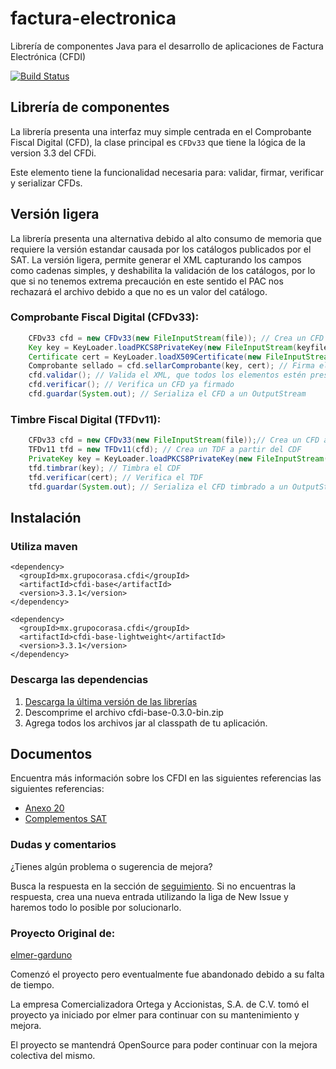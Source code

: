 factura-electronica
====================

Librería de componentes Java para el desarrollo de aplicaciones de Factura Electrónica (CFDI)

[![Build Status](https://secure.travis-ci.org/GrupoCorasa/factura-electronica.png)](http://travis-ci.org/GrupoCorasa/factura-electronica)

## Librería de componentes

La librería presenta una interfaz muy simple centrada en el Comprobante Fiscal
Digital (CFD), la clase principal es `CFDv33` que tiene la lógica 
de la version 3.3 del CFDi.

Este elemento tiene la funcionalidad necesaria para: validar, firmar, verificar y serializar CFDs.

## Versión ligera

La librería presenta una alternativa debido al alto consumo de memoria que requiere la versión estandar causada por los catálogos publicados por el SAT.
La versión ligera, permite generar el XML capturando los campos como cadenas simples, y deshabilita la validación de los catálogos, por lo que si no tenemos extrema precaución en este sentido el PAC nos rechazará el archivo debido a que no es un valor del catálogo.

### Comprobante Fiscal Digital  (CFDv33):

```java
    CFDv33 cfd = new CFDv33(new FileInputStream(file)); // Crea un CFD a partir de un InputStream
    Key key = KeyLoader.loadPKCS8PrivateKey(new FileInputStream(keyfile),  password);
    Certificate cert = KeyLoader.loadX509Certificate(new FileInputStream(certFile));
    Comprobante sellado = cfd.sellarComprobante(key, cert); // Firma el CFD y obtiene un Comprobante sellado
    cfd.validar(); // Valida el XML, que todos los elementos estén presentes
    cfd.verificar(); // Verifica un CFD ya firmado
    cfd.guardar(System.out); // Serializa el CFD a un OutputStream
```

### Timbre Fiscal Digital (TFDv11):

```java
    CFDv33 cfd = new CFDv33(new FileInputStream(file));// Crea un CFD a partir de un InputStream
    TFDv11 tfd = new TFDv11(cfd); // Crea un TDF a partir del CDF
    PrivateKey key = KeyLoader.loadPKCS8PrivateKey(new FileInputStream(keyfile), password);
    tfd.timbrar(key); // Timbra el CDF
    tfd.verificar(cert); // Verifica el TDF
    tfd.guardar(System.out); // Serializa el CFD timbrado a un OutputStream
```

## Instalación

### Utiliza maven
```
<dependency>
  <groupId>mx.grupocorasa.cfdi</groupId>
  <artifactId>cfdi-base</artifactId>
  <version>3.3.1</version>
</dependency>
```

```
<dependency>
  <groupId>mx.grupocorasa.cfdi</groupId>
  <artifactId>cfdi-base-lightweight</artifactId>
  <version>3.3.1</version>
</dependency>
```

### Descarga las dependencias

 1. [Descarga la última versión de las librerías](https://oss.sonatype.org/content/groups/public/mx/grupocorasa/cfdi/cfdi-base/3.3.1/cfdi-base-3.3.1.jar)
 2. Descomprime el archivo cfdi-base-0.3.0-bin.zip
 3. Agrega todos los archivos jar al classpath de tu aplicación.

## Documentos

Encuentra más información sobre los CFDI en las siguientes referencias las siguientes referencias:

* [Anexo 20](http://www.sat.gob.mx/informacion_fiscal/factura_electronica/Paginas/Anexo_20_version3.3.aspx)
* [Complementos SAT](http://www.sat.gob.mx/informacion_fiscal/factura_electronica/Paginas/complementos_factura_cfdi.aspx)

### Dudas y comentarios
¿Tienes algún problema o sugerencia de mejora?

Busca la respuesta en la sección de [seguimiento](https://github.com/GrupoCorasa/factura-electronica/issues?state=open). Si no encuentras la respuesta, crea una nueva entrada utilizando 
la liga de New Issue y haremos todo lo posible por solucionarlo.

### Proyecto Original de:
[elmer-garduno](https://github.com/elmer-garduno)

Comenzó el proyecto pero eventualmente fue abandonado debido a su falta de tiempo. 

La empresa Comercializadora Ortega y Accionistas, S.A. de C.V. tomó el proyecto ya iniciado por elmer para continuar con su mantenimiento y mejora.

El proyecto se mantendrá OpenSource para poder continuar con la mejora colectiva del mismo.